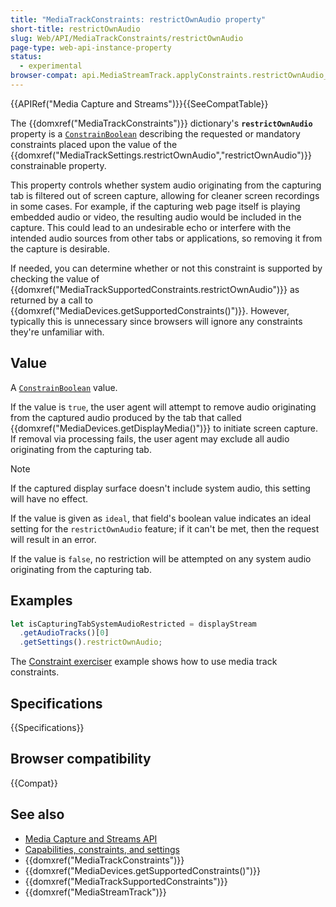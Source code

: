 ```yaml
---
title: "MediaTrackConstraints: restrictOwnAudio property"
short-title: restrictOwnAudio
slug: Web/API/MediaTrackConstraints/restrictOwnAudio
page-type: web-api-instance-property
status:
  - experimental
browser-compat: api.MediaStreamTrack.applyConstraints.restrictOwnAudio_constraint
---
```


{{APIRef("Media Capture and Streams")}}{{SeeCompatTable}}

The {{domxref("MediaTrackConstraints")}} dictionary's **`restrictOwnAudio`** property is a [`ConstrainBoolean`](/en-US/docs/Web/API/MediaTrackConstraints#constrainboolean) describing the requested or mandatory constraints placed upon the value of the {{domxref("MediaTrackSettings.restrictOwnAudio","restrictOwnAudio")}} constrainable property.

This property controls whether system audio originating from the capturing tab is filtered out of screen capture, allowing for cleaner screen recordings in some cases. For example, if the capturing web page itself is playing embedded audio or video, the resulting audio would be included in the capture. This could lead to an undesirable echo or interfere with the intended audio sources from other tabs or applications, so removing it from the capture is desirable.

If needed, you can determine whether or not this constraint is supported by checking
the value of {{domxref("MediaTrackSupportedConstraints.restrictOwnAudio")}} as returned
by a call to {{domxref("MediaDevices.getSupportedConstraints()")}}. However, typically
this is unnecessary since browsers will ignore any constraints they're unfamiliar with.

## Value

A [`ConstrainBoolean`](/en-US/docs/Web/API/MediaTrackConstraints#constrainboolean) value.

If the value is `true`, the user agent will attempt to remove audio originating from the captured audio produced by the tab that called {{domxref("MediaDevices.getDisplayMedia()")}} to initiate screen capture. If removal via processing fails, the user agent may exclude all audio originating from the capturing tab.

> [!NOTE]
> If the captured display surface doesn't include system audio, this setting will have no effect.

If the value is given as `ideal`, that field's boolean value indicates an ideal setting for the `restrictOwnAudio` feature; if it can't be met, then the request will result in an error.

If the value is `false`, no restriction will be attempted on any system audio originating from the capturing tab.

## Examples

```js
let isCapturingTabSystemAudioRestricted = displayStream
  .getAudioTracks()[0]
  .getSettings().restrictOwnAudio;
```

The [Constraint exerciser](/en-US/docs/Web/API/Media_Capture_and_Streams_API/Constraints#example_constraint_exerciser) example shows how to use media track constraints.

## Specifications

{{Specifications}}

## Browser compatibility

{{Compat}}

## See also

- [Media Capture and Streams API](/en-US/docs/Web/API/Media_Capture_and_Streams_API)
- [Capabilities, constraints, and settings](/en-US/docs/Web/API/Media_Capture_and_Streams_API/Constraints)
- {{domxref("MediaTrackConstraints")}}
- {{domxref("MediaDevices.getSupportedConstraints()")}}
- {{domxref("MediaTrackSupportedConstraints")}}
- {{domxref("MediaStreamTrack")}}
